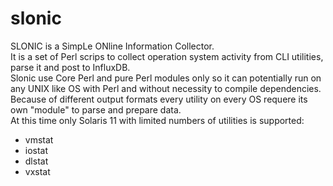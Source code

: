 # slonic
SLONIC is a SimpLe ONline Information Collector.  
It is a set of Perl scrips to collect operation system activity from CLI utilities, parse it and post to InfluxDB.  
Slonic use Core Perl and pure Perl modules only so it can potentially run on any UNIX like OS with Perl and without necessity to compile dependencies.  
Because of different output formats every utility on every OS requere its own "module" to parse and prepare data.  
At this time only Solaris 11 with limited numbers of utilities is supported:
* vmstat
* iostat
* dlstat
* vxstat

